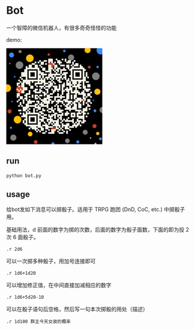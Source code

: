# Bot
一个智障的微信机器人，有很多奇奇怪怪的功能

demo:

![qrcode](qrcode.jpeg)

## run
```bash
python bot.py
```

## usage

给bot发如下消息可以掷骰子。适用于 TRPG 跑团 (DnD, CoC, etc.) 中掷骰子用。 

基础用法，d 前面的数字为掷的次数，后面的数字为骰子面数，下面的即为投 2 次 6 面骰子。

```
.r 2d6
```

可以一次掷多种骰子，用加号连接即可

```
.r 1d6+1d20
```

可以增加修正值，在中间直接加减相应的数字

```
.r 1d6+5d20-10
```

可以在骰子语句后空格，然后写一句本次掷骰的用处（描述）

```
.r 1d100 群主今天女装的概率
```
